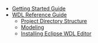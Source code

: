   * [Getting Started Guide](WDLGettingStarted.md)
  * [WDL Reference Guide](WDLReference.md)
    * [Project Directory Structure](WDLReference#Directory_Structure.md)
    * [Modeling](WDLReference#Model.md)
    * [Installing Eclipse WDL Editor](WDLReference#Installing_Eclipse_WDL_Editor_(Optional).md)